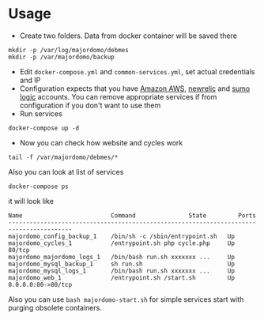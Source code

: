 # Usage

* Create two folders. Data from docker container will be saved there
```
mkdir -p /var/log/majordomo/debmes
mkdir -p /var/majordomo/backup
```
* Edit `docker-compose.yml` and `common-services.yml`, set actual credentials and IP
 * Configuration expects that you have [Amazon AWS](http://aws.amazon.com/), [newrelic](http://newrelic.com/) and [sumo logic](https://www.sumologic.com/) accounts. You can remove appropriate services if from configuration if you don't want to use them
* Run services
```
docker-compose up -d
```
* Now you can check how website and cycles work
```
tail -f /var/majordomo/debmes/*
```
Also you can look at list of services
```
docker-compose ps
```
it will look like
```
Name                         Command               State         Ports
----------------------------------------------------------------------------------------
majordomo_config_backup_1    /bin/sh -c /sbin/entrypoint.sh   Up
majordomo_cycles_1           /entrypoint.sh php cycle.php     Up      80/tcp
majordomo_majordomo_logs_1   /bin/bash run.sh xxxxxxx ...     Up
majordomo_mysql_backup_1     sh run.sh                        Up
majordomo_mysql_logs_1       /bin/bash run.sh xxxxxxx ...     Up
majordomo_web_1              /entrypoint.sh /start.sh         Up      0.0.0.0:80->80/tcp
```

Also you can use `bash majordomo-start.sh` for simple services start with purging obsolete containers.

